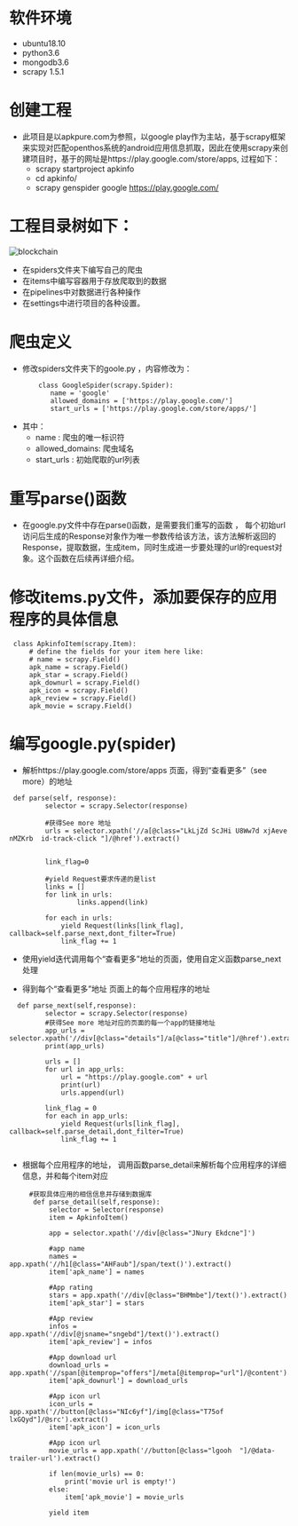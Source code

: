 # 软件环境 
- ubuntu18.10
- python3.6
- mongodb3.6
- scrapy 1.5.1

# 创建工程
- 此项目是以apkpure.com为参照，以google play作为主站，基于scrapy框架来实现对匹配openthos系统的android应用信息抓取，因此在使用scrapy来创建项目时，基于的网址是https://play.google.com/store/apps,
过程如下：
   - scrapy startproject apkinfo
   - cd apkinfo/
   - scrapy genspider google https://play.google.com/
   
# 工程目录树如下：
![blockchain](https://img-blog.csdnimg.cn/20181219161507234.png?x-oss-process=image/watermark,type_ZmFuZ3poZW5naGVpdGk,shadow_10,text_aHR0cHM6Ly9ibG9nLmNzZG4ubmV0L21keDIwMDcyNDE5,size_16,color_FFFFFF,t_70)


- 在spiders文件夹下编写自己的爬虫 
- 在items中编写容器用于存放爬取到的数据
- 在pipelines中对数据进行各种操作
- 在settings中进行项目的各种设置。


# 爬虫定义
- 修改spiders文件夹下的goole.py ，内容修改为：
  ```
      class GoogleSpider(scrapy.Spider):
         name = 'google'
         allowed_domains = ['https://play.google.com/']
         start_urls = ['https://play.google.com/store/apps/']
  ```
- 其中：  
   -  name : 爬虫的唯一标识符
   -   allowed_domains: 爬虫域名
   -   start_urls : 初始爬取的url列表
   
   
# 重写parse()函数
- 在google.py文件中存在parse()函数，是需要我们重写的函数 ， 每个初始url访问后生成的Response对象作为唯一参数传给该方法，该方法解析返回的Response，提取数据，生成item，同时生成进一步要处理的url的request对象。这个函数在后续再详细介绍。

# 修改items.py文件，添加要保存的应用程序的具体信息
```
 class ApkinfoItem(scrapy.Item):
     # define the fields for your item here like:
     # name = scrapy.Field()
     apk_name = scrapy.Field()
     apk_star = scrapy.Field()
     apk_downurl = scrapy.Field()
     apk_icon = scrapy.Field()
     apk_review = scrapy.Field()
     apk_movie = scrapy.Field()
```
# 编写google.py(spider)
- 解析https://play.google.com/store/apps 页面，得到“查看更多”（see more）的地址

```
 def parse(self, response):
         selector = scrapy.Selector(response)
         
         #获得See more 地址
         urls = selector.xpath('//a[@class="LkLjZd ScJHi U8Ww7d xjAeve nMZKrb  id-track-click "]/@href').extract()

 
         link_flag=0
 
         #yield Request要求传递的是list
         links = []
         for link in urls:
                 links.append(link)
         
         for each in urls:
             yield Request(links[link_flag], callback=self.parse_next,dont_filter=True)
             link_flag += 1                                                                     
```
   - 使用yield迭代调用每个“查看更多”地址的页面，使用自定义函数parse_next处理

- 得到每个“查看更多”地址 页面上的每个应用程序的地址
```
  def parse_next(self,response):
         selector = scrapy.Selector(response) 
         #获得See more 地址对应的页面的每一个app的链接地址
         app_urls = selector.xpath('//div[@class="details"]/a[@class="title"]/@href').extract()
         print(app_urls)
 
         urls = []
         for url in app_urls:
             url = "https://play.google.com" + url
             print(url)
             urls.append(url)
                                                                         
         link_flag = 0
         for each in app_urls:
             yield Request(urls[link_flag], callback=self.parse_detail,dont_filter=True)
             link_flag += 1


```
- 根据每个应用程序的地址，  调用函数parse_detail来解析每个应用程序的详细信息，并和每个item对应
```
     #获取具体应用的相信信息并存储到数据库
      def parse_detail(self,response):
          selector = Selector(response)
          item = ApkinfoItem()
  
          app = selector.xpath('//div[@class="JNury Ekdcne"]')
  
          #app name                                                                                                                                                                                       
          names = app.xpath('//h1[@class="AHFaub"]/span/text()').extract()
          item['apk_name'] = names
          
          #App rating
          stars = app.xpath('//div[@class="BHMmbe"]/text()').extract()
          item['apk_star'] = stars
          
          #App review
          infos = app.xpath('//div[@jsname="sngebd"]/text()').extract()
          item['apk_review'] = infos
          
          #App download url
          download_urls = app.xpath('//span[@itemprop="offers"]/meta[@itemprop="url"]/@content').extract()
          item['apk_downurl'] = download_urls
          
          #App icon url
          icon_urls = app.xpath('//button[@class="NIc6yf"]/img[@class="T75of lxGQyd"]/@src').extract()
          item['apk_icon'] = icon_urls
          
          #App icon url
          movie_urls = app.xpath('//button[@class="lgooh  "]/@data-trailer-url').extract()
          
          if len(movie_urls) == 0:
              print('movie url is empty!')
          else:
              item['apk_movie'] = movie_urls
              
          yield item


```
